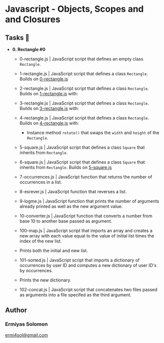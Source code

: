 # Javascript - Objects, Scopes and and Closures

## Tasks :page_with_curl:

* **0. Rectangle #0**
  * 0-rectangle.js | JavaScript script that defines an empty
  class `Rectangle`.


  * 1-rectangle.js | JavaScript script that defines a class
  `Rectangle`. Builds on [0-rectangle.js](./0-rectangle.js)


  * 2-rectangle.js | JavaScript script that defines a class
  `Rectangle`. Builds on [1-rectangle.js](./1-rectangle.js) with:


  * 3-rectangle.js | JavaScript script that defines a class
  `Rectangle`. Builds on [3-rectangle.js](./3-rectangle.js) with:
    


  * 4-rectangle.js | JavaScript script that defines a class
  `Rectangle`. Builds on [4-rectangle.js](./4-rectangle.js) with:
    * Instance method `rotate()` that swaps the `width` and `height` of the `Rectangle`.


  * 5-square.js | JavaScript script that defines a class `Square`
  that inherits from `Rectangle`.


  * 6-square.js | JavaScript script that defines a class `Square`
  that inherits from `Rectangle`. Builds on [5-square.js](./5-square.js) 


  * 7-occurrences.js | JavaScript function that returns the
  number of occurrences in a list.


  * 8-esrever.js | JavaScript function that reverses a list.


  * 9-logme.js | JavaScript function that prints the number of
  arguments already printed as well as the new argument value.


  * 10-converter.js | JavaScript function that converts a number
  from base 10 to another base passed as argument.


  * 100-map.js | JavaScript script that imports an array and creates
  a new array with each value equal to the value of initial list times the index of
  the new list.
  * Prints both the initial and new list.


  * 101-sorted.js | JavaScript script that imports a dictionary
  of occurrences by user ID and computes a new dictionary of user ID's by occurrences.
  * Prints the new dictionary.


  * 102-concat.js | JavaScript script that concatenates two files
  passed as arguments into a file specifed as the third argument.


## Author
### Ermiyas Solomon
<ermi4sol@gmail.com>